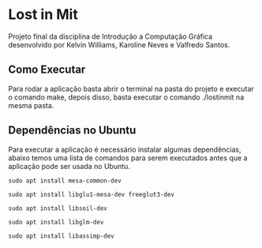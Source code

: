 # Lost in Mit
Projeto final da disciplina de Introdução a Computação Gráfica desenvolvido por Kelvin Williams, Karoline Neves e Valfredo Santos.

## Como Executar
Para rodar a aplicação basta abrir o terminal na pasta do projeto e executar o comando make, depois disso, basta executar o comando ./lostinmit na mesma pasta.


## Dependências no Ubuntu
Para executar a aplicação é necessário instalar algumas dependências, abaixo temos uma lista de comandos para serem executados antes que a aplicação pode ser usada no Ubuntu.

    sudo apt install mesa-common-dev

    sudo apt install libglu1-mesa-dev freeglut3-dev

    sudo apt install libsoil-dev

    sudo apt install libglm-dev

    sudo apt install libassimp-dev